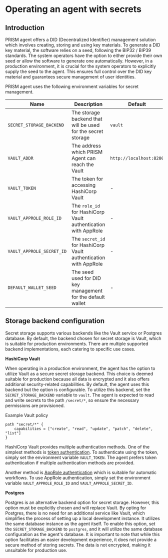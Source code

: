 # Operating an agent with secrets

## Introduction

PRISM agent offers a DID (Decentralized Identifier) management solution
which involves creating, storing and using key materials.
To generate a DID key material, the software relies on a seed, following the BIP32 / BIP39 standards.
The system operators have the option to either provide their own seed or
allow the software to generate one automatically. However, in a production environment,
it is crucial for the system operators to explicitly supply the seed to the agent.
This ensures full control over the DID key material and guarantees secure management of user identities.

PRISM agent uses the following environment variables for secret management.

| Name                     | Description                                                     | Default                 |
|--------------------------|-----------------------------------------------------------------|-------------------------|
| `SECRET_STORAGE_BACKEND` | The storage backend that will be used for the secret storage    | `vault`                 |
| `VAULT_ADDR`             | The address which PRISM Agent can reach the Vault               | `http://localhost:8200` |
| `VAULT_TOKEN`            | The token for accessing HashiCorp Vault                         | -                       |
| `VAULT_APPROLE_ROLE_ID`  | The `role_id` for HashiCorp Vault authentication with AppRole   | -                       |
| `VAULT_APPROLE_SECRET_ID`| The `secret_id` for HashiCorp Vault authentication with AppRole | -                       |
| `DEFAULT_WALLET_SEED`    | The seed used for DID key management for the default wallet     | -                       |

## Storage backend configuration

Secret storage supports various backends like the Vault service or Postgres database.
By default, the backend chosen for secret storage is Vault, which is suitable for production environments.
There are multiple supported backend implementations, each catering to specific use cases.

__HashiCorp Vault__

When operating in a production environment, the agent has the option to utilize Vault
as a secure secret storage backend. This choice is deemed suitable for production because
all data is encrypted and it also offers additional security-related capabilities.
By default, the agent uses this backend but the option is configurable.
To utilize this backend, set the `SECRET_STORAGE_BACKEND` variable to `vault`.
The agent is expected to read and write secrets to the path `/secret/*`,
so ensure the necessary permissions are provisioned.

Example Vault policy

```
path "secret/*" {
    capabilities = ["create", "read", "update", "patch", "delete", "list"]
}
```

HashiCorp Vault provides multiple authentication methods.
One of the simplest methods is [token authentication](https://developer.hashicorp.com/vault/docs/auth/token).
To authenticate using the token, simply set the environment variable `VAULT_TOKEN`.
The agent prefers token authentication if multiple authentication methods are provided.

Another method is [AppRole authentication](https://developer.hashicorp.com/vault/docs/auth/approle) which is suitable for automatic workflows.
To use AppRole authentication, simply set the environment variable `VAULT_APPROLE_ROLE_ID` and `VAULT_APPROLE_SECRET_ID`.

__Postgres__

Postgres is an alternative backend option for secret storage.
However, this option must be explicitly chosen and will replace Vault.
By opting for Postgres, there is no need for an additional service like Vault,
which simplifies the process of setting up a local development instance.
It utilizes the same database instance as the agent itself. To enable this option,
set the `SECRET_STORAGE_BACKEND` to `postgres`, and it will utilize the same database
configuration as the agent's database. It is important to note that while this option
facilitates an easier development experience, it does not provide a secure method of storing secrets.
The data is not encrypted, making it unsuitable for production use.
